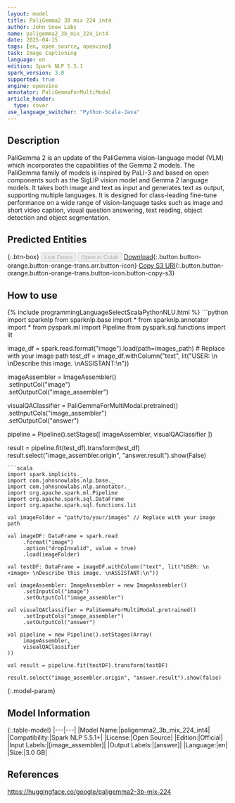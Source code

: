 ```yaml
---
layout: model
title: PaliGemma2 3B mix 224 int4
author: John Snow Labs
name: paligemma2_3b_mix_224_int4
date: 2025-04-15
tags: [en, open_source, openvino]
task: Image Captioning
language: en
edition: Spark NLP 5.5.1
spark_version: 3.0
supported: true
engine: openvino
annotator: PaliGemmaForMultiModal
article_header:
  type: cover
use_language_switcher: "Python-Scala-Java"
---
```


## Description

PaliGemma 2 is an update of the PaliGemma vision-language model (VLM) which incorporates the capabilities of the Gemma 2 models. The PaliGemma family of models is inspired by PaLI-3 and based on open components such as the SigLIP vision model and Gemma 2 language models. It takes both image and text as input and generates text as output, supporting multiple languages. It is designed for class-leading fine-tune performance on a wide range of vision-language tasks such as image and short video caption, visual question answering, text reading, object detection and object segmentation.

## Predicted Entities



{:.btn-box}
<button class="button button-orange" disabled>Live Demo</button>
<button class="button button-orange" disabled>Open in Colab</button>
[Download](https://s3.amazonaws.com/auxdata.johnsnowlabs.com/public/models/paligemma2_3b_mix_224_int4_en_5.5.1_3.0_1744695280010.zip){:.button.button-orange.button-orange-trans.arr.button-icon}
[Copy S3 URI](s3://auxdata.johnsnowlabs.com/public/models/paligemma2_3b_mix_224_int4_en_5.5.1_3.0_1744695280010.zip){:.button.button-orange.button-orange-trans.button-icon.button-copy-s3}

## How to use



<div class="tabs-box" markdown="1">
{% include programmingLanguageSelectScalaPythonNLU.html %}
```python
import sparknlp
from sparknlp.base import *
from sparknlp.annotator import *
from pyspark.ml import Pipeline
from pyspark.sql.functions import lit

image_df = spark.read.format("image").load(path=images_path) # Replace with your image path
test_df = image_df.withColumn("text", lit("USER: \n <image> \nDescribe this image. \nASSISTANT:\n"))

imageAssembler = ImageAssembler()   
          .setInputCol("image")   
          .setOutputCol("image_assembler")

visualQAClassifier = PaliGemmaForMultiModal.pretrained()   
          .setInputCols("image_assembler")   
          .setOutputCol("answer")

pipeline = Pipeline().setStages([
          imageAssembler,
          visualQAClassifier
])

result = pipeline.fit(test_df).transform(test_df)
result.select("image_assembler.origin", "answer.result").show(False)
```
```scala
import spark.implicits._
import com.johnsnowlabs.nlp.base._
import com.johnsnowlabs.nlp.annotator._
import org.apache.spark.ml.Pipeline
import org.apache.spark.sql.DataFrame
import org.apache.spark.sql.functions.lit

val imageFolder = "path/to/your/images" // Replace with your image path

val imageDF: DataFrame = spark.read
     .format("image")
     .option("dropInvalid", value = true)
     .load(imageFolder)

val testDF: DataFrame = imageDF.withColumn("text", lit("USER: \n <image> \nDescribe this image. \nASSISTANT:\n"))

val imageAssembler: ImageAssembler = new ImageAssembler()
     .setInputCol("image")
     .setOutputCol("image_assembler")

val visualQAClassifier = PaliGemmaForMultiModal.pretrained()
     .setInputCols("image_assembler")
     .setOutputCol("answer")

val pipeline = new Pipeline().setStages(Array(
     imageAssembler,
     visualQAClassifier
))

val result = pipeline.fit(testDF).transform(testDF)

result.select("image_assembler.origin", "answer.result").show(false)
```
</div>

{:.model-param}
## Model Information

{:.table-model}
|---|---|
|Model Name:|paligemma2_3b_mix_224_int4|
|Compatibility:|Spark NLP 5.5.1+|
|License:|Open Source|
|Edition:|Official|
|Input Labels:|[image_assembler]|
|Output Labels:|[answer]|
|Language:|en|
|Size:|3.0 GB|

## References

https://huggingface.co/google/paligemma2-3b-mix-224